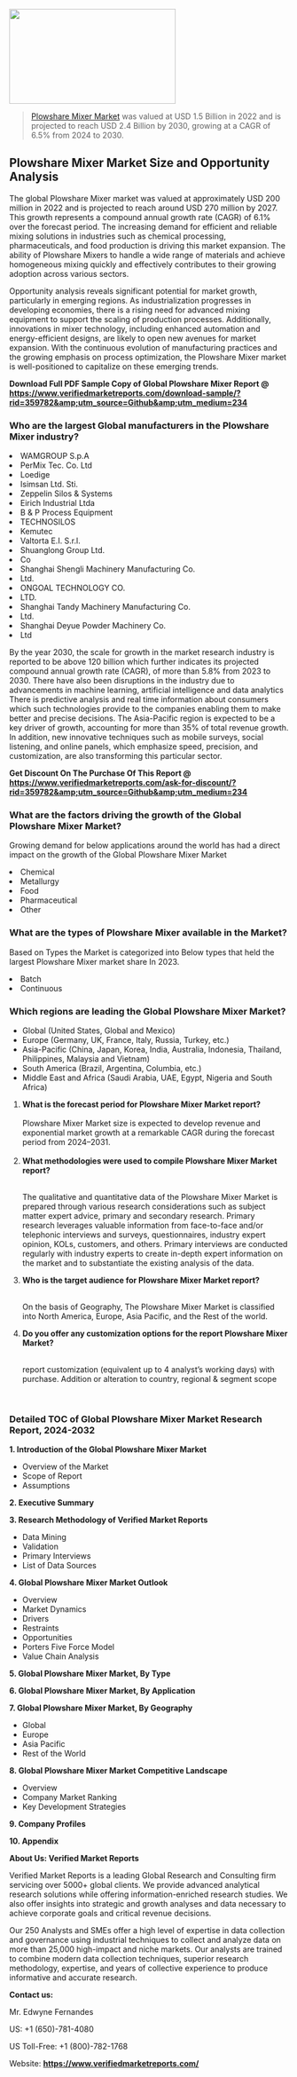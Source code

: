<img src="https://ffe5etoiles.com/wp-content/uploads/2024/12/MST1-300x171.png" alt="" width="300" height="171" class="alignnone size-medium wp-image-20088" /><blockquote><p><p><a href="https://www.verifiedmarketreports.com/download-sample/?rid=359782&utm_source=Github&utm_medium=234" target="_blank">Plowshare Mixer Market</a> was valued at USD 1.5 Billion in 2022 and is projected to reach USD 2.4 Billion by 2030, growing at a CAGR of 6.5% from 2024 to 2030.</p></blockquote><p><h2>Plowshare Mixer Market Size and Opportunity Analysis</h2><p>The global Plowshare Mixer market was valued at approximately USD 200 million in 2022 and is projected to reach around USD 270 million by 2027. This growth represents a compound annual growth rate (CAGR) of 6.1% over the forecast period. The increasing demand for efficient and reliable mixing solutions in industries such as chemical processing, pharmaceuticals, and food production is driving this market expansion. The ability of Plowshare Mixers to handle a wide range of materials and achieve homogeneous mixing quickly and effectively contributes to their growing adoption across various sectors.</p><p>Opportunity analysis reveals significant potential for market growth, particularly in emerging regions. As industrialization progresses in developing economies, there is a rising need for advanced mixing equipment to support the scaling of production processes. Additionally, innovations in mixer technology, including enhanced automation and energy-efficient designs, are likely to open new avenues for market expansion. With the continuous evolution of manufacturing practices and the growing emphasis on process optimization, the Plowshare Mixer market is well-positioned to capitalize on these emerging trends.</p></p><p class=""><strong>Download Full PDF Sample Copy of Global Plowshare Mixer Report @ <a href="https://www.verifiedmarketreports.com/download-sample/?rid=359782&amp;utm_source=Github&amp;utm_medium=234" target="_blank">https://www.verifiedmarketreports.com/download-sample/?rid=359782&amp;utm_source=Github&amp;utm_medium=234</a></strong></p><h3 id="" class="">Who are the largest Global manufacturers in the Plowshare Mixer industry?</h3><p><li>WAMGROUP S.p.A</li><li> PerMix Tec. Co. Ltd</li><li> Loedige</li><li> Isimsan Ltd. Sti.</li><li> Zeppelin Silos & Systems</li><li> Eirich Industrial Ltda</li><li> B & P Process Equipment</li><li> TECHNOSILOS</li><li> Kemutec</li><li> Valtorta E.I. S.r.l.</li><li> Shuanglong Group Ltd.</li><li>Co</li><li> Shanghai Shengli Machinery Manufacturing Co.</li><li> Ltd.</li><li> ONGOAL TECHNOLOGY CO.</li><li> LTD.</li><li> Shanghai Tandy Machinery Manufacturing Co.</li><li>Ltd.</li><li> Shanghai Deyue Powder Machinery Co.</li><li>Ltd</li></p><div class=""><div class="" dir="" data-message-author-role="" data-message-id="" data-message-model-slug=""><div class=""><div class=""><div class=""><div class="" dir="" data-message-author-role="" data-message-id="" data-message-model-slug=""><div class=""><div class=""><p>By the year 2030, the scale for growth in the market research industry is reported to be above 120 billion which further indicates its projected compound annual growth rate (CAGR), of more than 5.8% from 2023 to 2030. There have also been disruptions in the industry due to advancements in machine learning, artificial intelligence and data analytics There is predictive analysis and real time information about consumers which such technologies provide to the companies enabling them to make better and precise decisions. The Asia-Pacific region is expected to be a key driver of growth, accounting for more than 35% of total revenue growth. In addition, new innovative techniques such as mobile surveys, social listening, and online panels, which emphasize speed, precision, and customization, are also transforming this particular sector.</p><p><strong>Get Discount On The Purchase Of This Report @&nbsp; <a href="https://www.verifiedmarketreports.com/ask-for-discount/?rid=359782&amp;utm_source=Github&amp;utm_medium=234" target="_blank">https://www.verifiedmarketreports.com/ask-for-discount/?rid=359782&amp;utm_source=Github&amp;utm_medium=234</a></strong></p></div></div></div></div></div></div></div></div><h3 id="" class="">What are the factors driving the growth of the Global Plowshare Mixer Market?</h3><p id="" class="">Growing demand for below applications around the world has had a direct impact on the growth of the Global Plowshare Mixer Market</p><p id="" class=""><li>Chemical</li><li> Metallurgy</li><li> Food</li><li> Pharmaceutical</li><li> Other</li></p><h3 id="" class="">What are the types of Plowshare Mixer available in the Market?</h3><p id="" class="">Based on Types the Market is categorized into Below types that held the largest Plowshare Mixer market share In 2023.</p><p id="" class=""><li>Batch</li><li> Continuous</li></p><h3 id="" class="">Which regions are leading the Global Plowshare Mixer Market?</h3><ul><li>Global (United States, Global and Mexico)</li><li>Europe (Germany, UK, France, Italy, Russia, Turkey, etc.)</li><li>Asia-Pacific (China, Japan, Korea, India, Australia, Indonesia, Thailand, Philippines, Malaysia and Vietnam)</li><li>South America (Brazil, Argentina, Columbia, etc.)</li><li>Middle East and Africa (Saudi Arabia, UAE, Egypt, Nigeria and South Africa)</li></ul><p><ol><li><strong>What is the forecast period for Plowshare Mixer Market report?<br /></strong><br /><span data-sheets-root="1" data-sheets-value="{&quot;1&quot;:2,&quot;2&quot;:&quot;XXXX size is expected to develop revenue and exponential market growth at a remarkable CAGR during the forecast period from 2024&ndash;2030.&quot;}" data-sheets-userformat="{&quot;2&quot;:12674,&quot;4&quot;:{&quot;1&quot;:2,&quot;2&quot;:16776960},&quot;10&quot;:2,&quot;11&quot;:0,&quot;15&quot;:&quot;Arial&quot;,&quot;16&quot;:12}">Plowshare Mixer Market size is expected to develop revenue and exponential market growth at a remarkable CAGR during the forecast period from 2024&ndash;2031.</span><br /><br /></li><li><strong>What methodologies were used to compile Plowshare Mixer Market report?<br /><br /></strong><p>The qualitative and quantitative data of the&nbsp;Plowshare Mixer Market is prepared through various research considerations such as subject matter expert advice, primary and secondary research. Primary research leverages valuable information from face-to-face and/or telephonic interviews and surveys, questionnaires, industry expert opinion, KOLs, customers, and others. Primary interviews are conducted regularly with industry experts to create in-depth expert information on the market and to substantiate the existing analysis of the data.&nbsp;</p></li><li><strong>Who is the target audience for Plowshare Mixer Market report?<br /><br /></strong><p>On the basis of Geography, The&nbsp;Plowshare Mixer Market is classified into North America, Europe, Asia Pacific, and the Rest of the world.</p></li><li><strong>Do you offer any customization options for the report Plowshare Mixer Market?<br /><br /></strong><p>report customization (equivalent up to 4 analyst&rsquo;s working days) with purchase. Addition or alteration to country, regional &amp; segment scope</p><p>&nbsp;</p></li></ol></p><h3 id="" class="">Detailed TOC of Global Plowshare Mixer Market Research Report, 2024-2032</h3><p id="" class=""><strong>1. Introduction of the Global Plowshare Mixer Market</strong></p><ul><li>Overview of the Market</li><li>Scope of Report</li><li>Assumptions</li></ul><p id="" class=""><strong>2. Executive Summary</strong></p><p id="" class=""><strong>3. Research Methodology of&nbsp;Verified Market Reports</strong></p><ul><li>Data Mining</li><li>Validation</li><li>Primary Interviews</li><li>List of Data Sources</li></ul><p id="" class=""><strong>4. Global Plowshare Mixer Market Outlook</strong></p><ul><li>Overview</li><li>Market Dynamics</li><li>Drivers</li><li>Restraints</li><li>Opportunities</li><li>Porters Five Force Model</li><li>Value Chain Analysis</li></ul><p id="" class=""><strong>5. Global Plowshare Mixer Market, By&nbsp;Type</strong></p><p id="" class=""><strong>6. Global Plowshare Mixer Market, By Application</strong></p><p id="" class=""><strong>7. Global Plowshare Mixer Market, By Geography</strong></p><ul><li>Global</li><li>Europe</li><li>Asia Pacific</li><li>Rest of the World</li></ul><p id="" class=""><strong>8. Global Plowshare Mixer Market Competitive Landscape</strong></p><ul><li>Overview</li><li>Company Market Ranking</li><li>Key Development Strategies</li></ul><p id="" class=""><strong>9. Company Profiles</strong></p><p id="" class=""><strong>10. Appendix</strong></p><p id="" class=""><strong>About Us: Verified Market Reports</strong></p><p id="" class="">Verified Market Reports is a leading Global Research and Consulting firm servicing over 5000+ global clients. We provide advanced analytical research solutions while offering information-enriched research studies. We also offer insights into strategic and growth analyses and data necessary to achieve corporate goals and critical revenue decisions.</p><p id="" class="">Our 250 Analysts and SMEs offer a high level of expertise in data collection and governance using industrial techniques to collect and analyze data on more than 25,000 high-impact and niche markets. Our analysts are trained to combine modern data collection techniques, superior research methodology, expertise, and years of collective experience to produce informative and accurate research.</p><p id="" class=""><strong>Contact us:</strong></p><p id="" class="">Mr. Edwyne Fernandes</p><p id="" class="">US: +1 (650)-781-4080</p><p id="" class="">US Toll-Free: +1 (800)-782-1768</p><p id="" class="">Website: <a target="" data-test-app-aware-link=""><strong>https://www.verifiedmarketreports.com/</strong></a></p>
